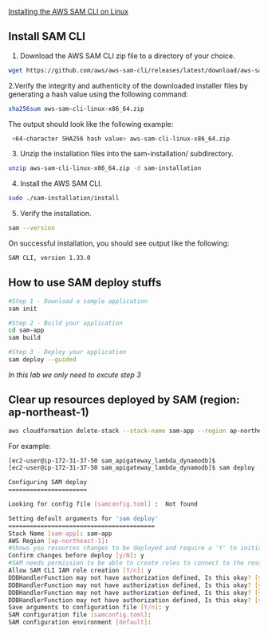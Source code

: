 [Installing the AWS SAM CLI on Linux](https://docs.aws.amazon.com/serverless-application-model/latest/developerguide/serverless-sam-cli-install-linux.html)

## Install SAM CLI

1. Download the AWS SAM CLI zip file to a directory of your choice.
```bash
wget https://github.com/aws/aws-sam-cli/releases/latest/download/aws-sam-cli-linux-x86_64.zip
```

2.Verify the integrity and authenticity of the downloaded installer files by 
generating a hash value using the following command:
```bash
sha256sum aws-sam-cli-linux-x86_64.zip
```
The output should look like the following example:
```bash
 <64-character SHA256 hash value> aws-sam-cli-linux-x86_64.zip
```

3. Unzip the installation files into the sam-installation/ subdirectory.
```bash
unzip aws-sam-cli-linux-x86_64.zip -d sam-installation
```

4. Install the AWS SAM CLI.
```bash
sudo ./sam-installation/install
```

5. Verify the installation.
```bash
sam --version
```
On successful installation, you should see output like the following:
```bash
SAM CLI, version 1.33.0
```

## How to use SAM deploy stuffs

```bash
#Step 1 - Download a sample application
sam init

#Step 2 - Build your application
cd sam-app
sam build

#Step 3 - Deploy your application
sam deploy --guided
```

*In this lab we only need to excute step 3*

## Clear up resources deployed by SAM (region: ap-northeast-1)
```bash
aws cloudformation delete-stack --stack-name sam-app --region ap-northeast-1
```


For example:
```bash
[ec2-user@ip-172-31-37-50 sam_apigateway_lambda_dynamodb]$ 
[ec2-user@ip-172-31-37-50 sam_apigateway_lambda_dynamodb]$ sam deploy --guided

Configuring SAM deploy
======================

Looking for config file [samconfig.toml] :  Not found

Setting default arguments for 'sam deploy'
=========================================
Stack Name [sam-app]: sam-app
AWS Region [ap-northeast-1]: 
#Shows you resources changes to be deployed and require a 'Y' to initiate deploy
Confirm changes before deploy [y/N]: y
#SAM needs permission to be able to create roles to connect to the resources in your template
Allow SAM CLI IAM role creation [Y/n]: y
DDBHandlerFunction may not have authorization defined, Is this okay? [y/N]: y
DDBHandlerFunction may not have authorization defined, Is this okay? [y/N]: y
DDBHandlerFunction may not have authorization defined, Is this okay? [y/N]: y
DDBHandlerFunction may not have authorization defined, Is this okay? [y/N]: y
Save arguments to configuration file [Y/n]: y
SAM configuration file [samconfig.toml]:  
SAM configuration environment [default]: 
```